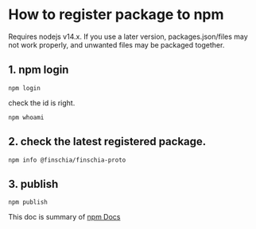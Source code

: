 # How to register package to npm

Requires nodejs v14.x.
If you use a later version, packages.json/files may not work properly, and unwanted files may be packaged together.

## 1. npm login

```shell
npm login
```

check the id is right.

```shell
npm whoami
```

## 2. check the latest registered package.

```shell
npm info @finschia/finschia-proto
```

## 3. publish

```shell
npm publish
```

This doc is summary of [npm Docs](https://docs.npmjs.com/creating-a-new-npm-user-account)
